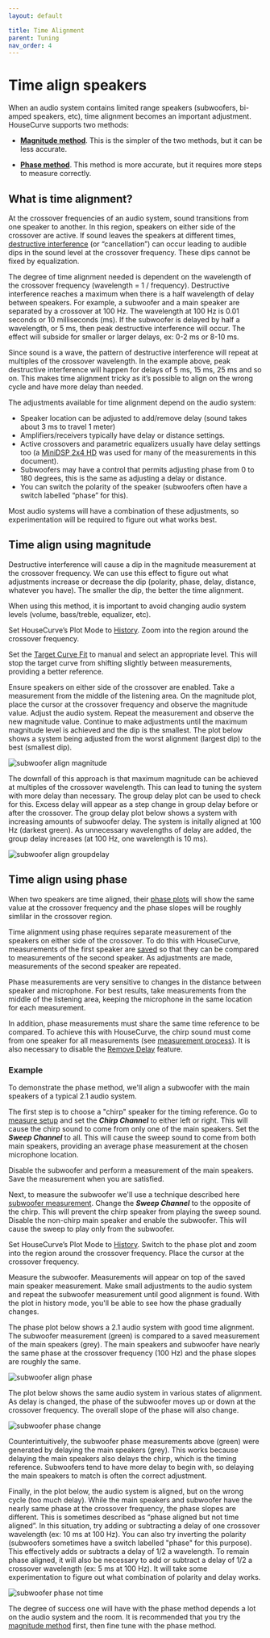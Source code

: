 ```yaml
---
layout: default

title: Time Alignment
parent: Tuning
nav_order: 4
---
```



# Time align speakers

When an audio system contains limited range speakers (subwoofers, bi-amped speakers, etc), time alignment becomes an important adjustment.  HouseCurve supports two methods:

- [**Magnitude method**](#time-align-using-magnitude).  This is the simpler of the two methods, but it can be less accurate.

- [**Phase method**](#time-align-using-phase).  This method is more accurate, but it requires more steps to measure correctly.


## What is time alignment?

At the crossover frequencies of an audio system, sound transitions from one speaker to another.  In this region, speakers on either side of the crossover are active.  If sound leaves the speakers at different times, [destructive interference](https://www.phys.uconn.edu/~gibson/Notes/Section5_2/Sec5_2.htm) (or “cancellation”) can occur leading to audible dips in the sound level at the crossover frequency.  These dips cannot be fixed by equalization.

The degree of time alignment needed is dependent on the wavelength of the crossover frequency (wavelength = 1 / frequency).  Destructive interference reaches a maximum when there is a half wavelength of delay between speakers.  For example, a subwoofer and a main speaker are separated by a crossover at 100 Hz.  The wavelength at 100 Hz is 0.01 seconds or 10 milliseconds (ms).  If the subwoofer is delayed by half a wavelength, or 5 ms, then peak destructive interference will occur.  The effect will subside for smaller or larger delays, ex: 0-2 ms or 8-10 ms.  

Since sound is a wave, the pattern of destructive interference will repeat at multiples of the crossover wavelength.  In the example above, peak destructive interference will happen for delays of 5 ms, 15 ms, 25 ms and so on.  This makes time alignment tricky as it’s possible to align on the wrong cycle and have more delay than needed.

The adjustments available for time alignment depend on the audio system:  

* Speaker location can be adjusted to add/remove delay (sound takes about 3 ms to travel 1 meter)
* Amplifiers/receivers typically have delay or distance settings.
* Active crossovers and parametric equalizers usually have delay settings too (a [MiniDSP 2x4 HD](https://www.minidsp.com/products/minidsp-in-a-box/minidsp-2x4-hd) was used for many of the measurements in this document).
* Subwoofers may have a control that permits adjusting phase from 0 to 180 degrees, this is the same as adjusting a delay or distance.
* You can switch the polarity of the speaker (subwoofers often have a switch labelled “phase” for this).

Most audio systems will have a combination of these adjustments, so experimentation will be required to figure out what works best.


## Time align using magnitude

Destructive interference will cause a dip in the magnitude measurement at the crossover frequency.  We can use this effect to figure out what adjustments increase or decrease the dip (polarity, phase, delay, distance, whatever you have).  The smaller the dip, the better the time alignment.

When using this method, it is important to avoid changing audio system levels (volume, bass/treble, equalizer, etc).

Set HouseCurve’s Plot Mode to [History](../manual/plot_setup.md#plot-mode).  Zoom into the region around the crossover frequency.

Set the [Target Curve Fit](../manual/plot_setup.md#target-curve-fit) to manual and select an appropriate level.  This will stop the target curve from shifting slightly between measurements, providing a better reference.

Ensure speakers on either side of the crossover are enabled.  Take a measurement from the middle of the listening area.  On the magnitude plot, place the cursor at the crossover frequency and observe the magnitude value.  Adjust the audio system.  Repeat the measurement and observe the new magnitude value.  Continue to make adjustments until the maximum magnitude level is achieved and the dip is the smallest.  The plot below shows a system being adjusted from the worst alignment (largest dip) to the best (smallest dip).

![subwoofer align magnitude](/assets/img/subwoofer_align_magnitude.png "Adjust until the smallest dip is found")

The downfall of this approach is that maximum magnitude can be achieved at multiples of the crossover wavelength.  This can lead to tuning the system with more delay than necessary.  The group delay plot can be used to check for this.  Excess delay will appear as a step change in group delay before or after the crossover.  The group delay plot below shows a system with increasing amounts of subwoofer delay.  The system is initally aligned at 100 Hz (darkest green).  As unnecessary wavelengths of delay are added, the group delay increases (at 100 Hz, one wavelength is 10 ms).

![subwoofer align groupdelay](/assets/img/subwoofer_align_group_delay.png "Check subwoofer alignment with group delay")

## Time align using phase

When two speakers are time aligned, their [phase plots](../usage/plot_types.md#phase-plot) will show the same value at the crossover frequency and the phase slopes will be roughly simlilar in the crossover region.

Time alignment using phase requires separate measurement of the speakers on either side of the crossover.  To do this with HouseCurve, measurements of the first speaker are [saved](../manual/plot_setup.md#saved-measurement) so that they can be compared to measurements of the second speaker.  As adjustments are made, measurements of the second speaker are repeated.

Phase measurements are very sensitive to changes in the distance between speaker and microphone.  For best results, take measurements from the middle of the listening area, keeping the microphone in the same location for each measurement.

In addition, phase measurements must share the same time reference to be compared.  To achieve this with HouseCurve, the chirp sound must come from one speaker for all measurements (see [measurement process](../usage/measurement_process.md)).  It is also necessary to disable the [Remove Delay](../manual/measure_setup.md#remove-delay) feature.

### Example

To demonstrate the phase method, we'll align a subwoofer with the main speakers of a typical 2.1 audio system.

The first step is to choose a "chirp" speaker for the timing reference.  Go to [measure setup](../manual/measure_setup.md#chirp-and-sweep-channel) and set the ***Chirp Channel*** to either left or right.  This will cause the chirp sound to come from only one of the main speakers.  Set the ***Sweep Channel*** to all.  This will cause the sweep sound to come from both main speakers, providing an average phase measurement at the chosen microphone location.

Disable the subwoofer and perform a measurement of the main speakers.  Save the measurement when you are satisfied.

Next, to measure the subwoofer we'll use a technique described here [subwoofer measurement](../usage/subwoofer.md).  Change the ***Sweep Channel*** to the opposite of the chirp.  This will prevent the chirp speaker from playing the sweep sound.  Disable the non-chirp main speaker and enable the subwoofer.  This will cause the sweep to play only from the subwoofer.

Set HouseCurve’s Plot Mode to [History](../manual/plot_setup.md#plot-mode).  Switch to the phase plot and zoom into the region around the crossover frequency.  Place the cursor at the crossover frequency.

Measure the subwoofer.  Measurements will appear on top of the saved main speaker measurement.  Make small adjustments to the audio system and repeat the subwoofer measurement until good alignment is found.  With the plot in history mode, you'll be able to see how the phase gradually changes.

The phase plot below shows a 2.1 audio system with good time alignment.  The subwoofer measurement (green) is compared to a saved measurement of the main speakers (grey).  The main speakers and subwoofer have nearly the same phase at the crossover frequency (100 Hz) and the phase slopes are roughly the same.

![subwoofer align phase](/assets/img/subwoofer_align_phase.png "Phase plot showing subwoofer aligned with main speakers")

The plot below shows the same audio system in various states of alignment.  As delay is changed, the phase of the subwoofer moves up or down at the crossover frequency.  The overall slope of the phase will also change.

![subwoofer phase change](/assets/img/subwoofer_align_phase_change.png "Phase plot showing different delay adjustments")

Counterintuitively, the subwoofer phase measurements above (green) were generated by delaying the main speakers (grey).  This works because delaying the main speakers also delays the chirp, which is the timing reference.  Subwoofers tend to have more delay to begin with, so delaying the main speakers to match is often the correct adjustment.

Finally, in the plot below, the audio system is aligned, but on the wrong cycle (too much delay).  While the main speakers and subwoofer have the nearly same phase at the crossover frequency, the phase slopes are different.  This is sometimes described as “phase aligned but not time aligned”.  In this situation, try adding or subtracting a delay of one crossover wavelength (ex: 10 ms at 100 Hz).  You can also try inverting the polarity (subwoofers sometimes have a switch labelled "phase" for this purpose).  This effectively adds or subtracts a delay of 1/2 a wavelength.  To remain phase aligned, it will also be necessary to add or subtract a delay of 1/2 a crossover wavelength (ex: 5 ms at 100 Hz).  It will take some experimentation to figure out what combination of polarity and delay works.

![subwoofer phase not time](/assets/img/subwoofer_align_phase_not_time.png "Phase aligned but not time aligned")

The degree of success one will have with the phase method depends a lot on the audio system and the room.  It is recommended that you try the [magnitude method](#time-align-using-magnitude) first, then fine tune with the phase method.

